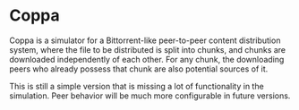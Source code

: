 # Coppa

Coppa is a simulator for a Bittorrent-like peer-to-peer content distribution
system, where the file to be distributed is split into chunks, and chunks are
downloaded independently of each other. For any chunk, the downloading peers
who already possess that chunk are also potential sources of it.

This is still a simple version that is missing a lot of functionality in the
simulation. Peer behavior will be much more configurable in future versions.
